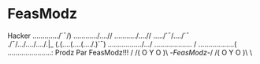 # FeasModz
Hacker
............./´¯/)
............/....//
.........../....//
...../´¯/..../´¯\
./¯/.../..../..../.|_
(.(....(....(..../.)´¯)
.\................\/.../
..\................. /
....\..............(
......\.............\...:
Prodz Par FeasModz!!!
/   /( O Y O )\   \-_FeasModz_-/   /( O Y O )\  \

